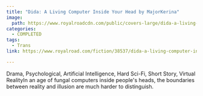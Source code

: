 ```yaml
---
title: "Dida: A Living Computer Inside Your Head by MajorKerina"
image:
  path: https://www.royalroadcdn.com/public/covers-large/dida-a-living-computer-inside-your-head-aacala9n6w4.jpg
categories:
  - COMPLETED
tags:
  - Trans
link: https://www.royalroad.com/fiction/38537/dida-a-living-computer-inside-your-head

---
```

Drama, Psychological, Artificial Intelligence, Hard Sci-Fi, Short Story, Virtual RealityIn an age of fungal computers inside people's heads, the boundaries between reality and illusion are much harder to distinguish.

